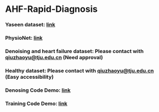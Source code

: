 # AHF-Rapid-Diagnosis
### Yaseen dataset: [link](https://github.com/yaseen21khan/Classification-of-Heart-Sound-Signal-Using-Multiple-Features-)
### PhysioNet: [link](https://physionet.org/content/challenge-2016/1.0.0/#:~:text=The%202016%20PhysioNet%2FCinC%20Challenge,in%2Dhome%20visits)
### Denoising and heart failure dataset: Please contact with qiuzhaoyu@tju.edu.cn (Need approval)
### Healthy dataset: Please contact with qiuzhaoyu@tju.edu.cn (Easy accessibility)


### Denosing Code Demo: [link](https://github.com/jimmytju/AHF-Rapid-Detection/blob/main/wavelet%20denoising.ipynb)
### Training Code Demo: [link](https://github.com/jimmytju/AHF-Rapid-Detection/blob/main/Apex%20deep%20learning.ipynb)
